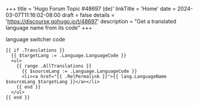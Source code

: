 +++
title = 'Hugo Forum Topic #48697 (de)'
linkTitle = 'Home'
date = 2024-03-07T11:16:02-08:00
draft = false
details = 'https://discourse.gohugo.io/t/48697'
description = "Get a translated language name from its code"
+++

language switcher code

```go-html-template
{{ if .Translations }}
  {{ $targetLang := .Language.LanguageCode }}
  <ul>
    {{ range .AllTranslations }}
      {{ $sourceLang := .Language.LanguageCode }}
      <li><a href="{{ .RelPermalink }}">{{ lang.LanguageName $sourceLang $targetLang }}</a></li>
    {{ end }}
  </ul>
{{ end }}
```
